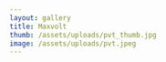 ```yaml
---
layout: gallery
title: Maxvolt
thumb: /assets/uploads/pvt_thumb.jpg
image: /assets/uploads/pvt.jpeg
---
```

